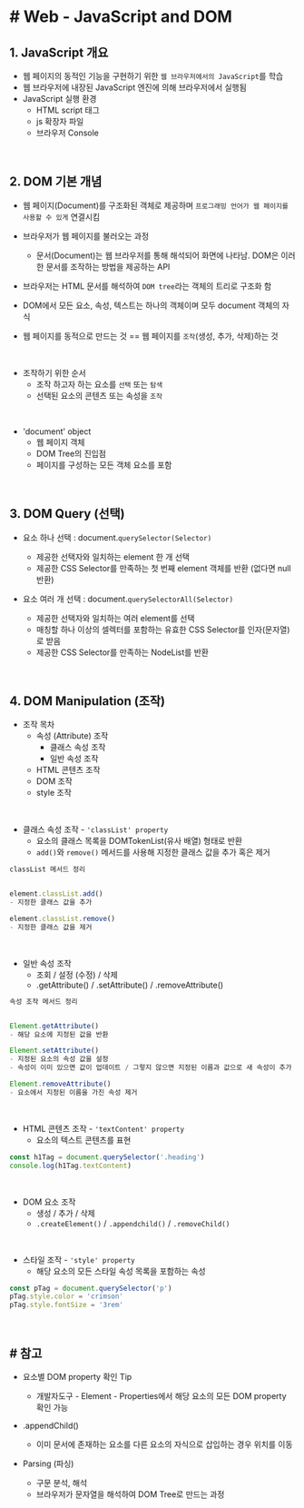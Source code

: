 # # Web - JavaScript and DOM

## 1. JavaScript 개요
- 웹 페이지의 동적인 기능을 구현하기 위한 `웹 브라우저에서의 JavaScript`를 학습
- 웹 브라우저에 내장된 JavaScript 엔진에 의해 브라우저에서 실행됨
- JavaScript 실행 환경
    - HTML script 태그
    - js 확장자 파일
    - 브라우저 Console

<br>

## 2. DOM 기본 개념
- 웹 페이지(Document)를 구조화된 객체로 제공하며 `프로그래밍 언어가 웹 페이지를 사용할 수 있게` 연결시킴
- 브라우저가 웹 페이지를 불러오는 과정
    - 문서(Document)는 웹 브라우저를 통해 해석되어 화면에 나타남. DOM은 이러한 문서를 조작하는 방법을 제공하는 API
- 브라우저는 HTML 문서를 해석하여 `DOM tree`라는 객체의 트리로 구조화 함
- DOM에서 모든 요소, 속성, 텍스트는 하나의 객체이며 모두 document 객체의 자식

- 웹 페이지를 동적으로 만드는 것 == 웹 페이지를 `조작`(생성, 추가, 삭제)하는 것
    
<br>

- 조작하기 위한 순서    
    - 조작 하고자 하는 요소를 `선택` 또는 `탐색` 
    - 선택된 요소의 콘텐츠 또는 속성을 `조작`

<br>

- 'document' object
    - 웹 페이지 객체
    - DOM Tree의 진입점
    - 페이지를 구성하는 모든 객체 요소를 포함

<br>

## 3. DOM Query (선택)
- 요소 하나 선택 : document.`querySelector(Selector)`
    - 제공한 선택자와 일치하는 element 한 개 선택
    - 제공한 CSS Selector를 만족하는 첫 번째 element 객체를 반환 (없다면 null 반환)

- 요소 여러 개 선택 : document.`querySelectorAll(Selector)`
    - 제공한 선택자와 일치하는 여러 element를 선택
    - 매칭할 하나 이상의 셀렉터를 포함하는 유효한 CSS Selector를 인자(문자열)로 받음
    - 제공한 CSS Selector를 만족하는 NodeList를 반환

<br>

## 4. DOM Manipulation (조작)
- 조작 목차
    - 속성 (Attribute) 조작
        - 클래스 속성 조작
        - 일반 속성 조작
    - HTML 콘텐츠 조작
    - DOM 조작
    - style 조작

<br>

- 클래스 속성 조작 - `'classList' property`
    - 요소의 클래스 목록을 DOMTokenList(유사 배열) 형태로 반환
    - `add()`와 `remove()` 메서드를 사용해 지정한 클래스 값을 추가 혹은 제거
```javascript
classList 메서드 정리


element.classList.add()
- 지정한 클래스 값을 추가

element.classList.remove()
- 지정한 클래스 값을 제거
```

<br>

- 일반 속성 조작
    - 조회 / 설정 (수정) / 삭제
    - .getAttribute() / .setAttribute() / .removeAttribute()
```javascript
속성 조작 메서드 정리


Element.getAttribute()
- 해당 요소에 지정된 값을 반환

Element.setAttribute()
- 지정된 요소의 속성 값을 설정
- 속성이 이미 있으면 값이 업데이트 / 그렇지 않으면 지정된 이름과 값으로 새 속성이 추가

Element.removeAttribute()
- 요소에서 지정된 이름을 가진 속성 제거
```

<br>

- HTML 콘텐츠 조작 - `'textContent' property`
    - 요소의 텍스트 콘텐츠를 표현
```javascript
const h1Tag = document.querySelector('.heading')
console.log(h1Tag.textContent)
```

<br>

- DOM 요소 조작
    - 생성 / 추가 / 삭제
    - `.createElement()` / `.appendchild()` / `.removeChild()`

<br>

- 스타일 조작 - `'style' property`
    - 해당 요소의 모든 스타일 속성 목록을 포함하는 속성
```javascript
const pTag = document.querySelector('p')
pTag.style.color = 'crimson'
pTag.style.fontSize = '3rem'
```

<br>

## # 참고
- 요소별 DOM property 확인 Tip
    - 개발자도구 - Element - Properties에서 해당 요소의 모든 DOM property 확인 가능

- .appendChild()
    - 이미 문서에 존재하는 요소를 다른 요소의 자식으로 삽입하는 경우 위치를 이동

- Parsing (파싱)
    - 구문 분석, 해석
    - 브라우저가 문자열을 해석하여 DOM Tree로 만드는 과정
    

